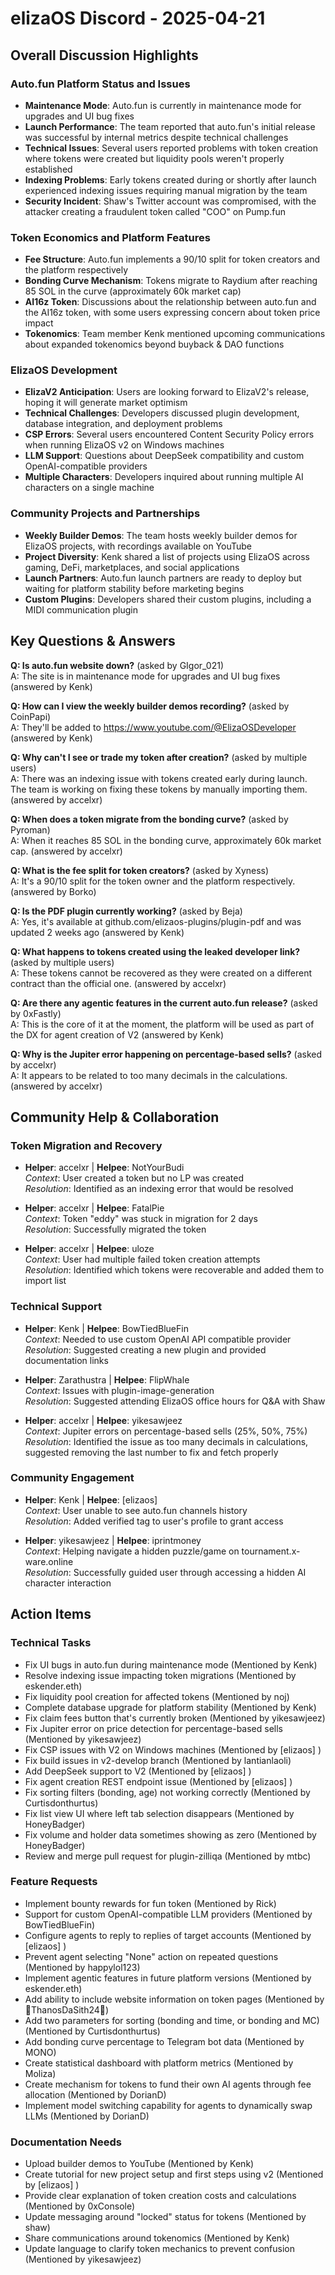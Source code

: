# elizaOS Discord - 2025-04-21

## Overall Discussion Highlights

### Auto.fun Platform Status and Issues
- **Maintenance Mode**: Auto.fun is currently in maintenance mode for upgrades and UI bug fixes
- **Launch Performance**: The team reported that auto.fun's initial release was successful by internal metrics despite technical challenges
- **Technical Issues**: Several users reported problems with token creation where tokens were created but liquidity pools weren't properly established
- **Indexing Problems**: Early tokens created during or shortly after launch experienced indexing issues requiring manual migration by the team
- **Security Incident**: Shaw's Twitter account was compromised, with the attacker creating a fraudulent token called "COO" on Pump.fun

### Token Economics and Platform Features
- **Fee Structure**: Auto.fun implements a 90/10 split for token creators and the platform respectively
- **Bonding Curve Mechanism**: Tokens migrate to Raydium after reaching 85 SOL in the curve (approximately 60k market cap)
- **AI16z Token**: Discussions about the relationship between auto.fun and the AI16z token, with some users expressing concern about token price impact
- **Tokenomics**: Team member Kenk mentioned upcoming communications about expanded tokenomics beyond buyback & DAO functions

### ElizaOS Development
- **ElizaV2 Anticipation**: Users are looking forward to ElizaV2's release, hoping it will generate market optimism
- **Technical Challenges**: Developers discussed plugin development, database integration, and deployment problems
- **CSP Errors**: Several users encountered Content Security Policy errors when running ElizaOS v2 on Windows machines
- **LLM Support**: Questions about DeepSeek compatibility and custom OpenAI-compatible providers
- **Multiple Characters**: Developers inquired about running multiple AI characters on a single machine

### Community Projects and Partnerships
- **Weekly Builder Demos**: The team hosts weekly builder demos for ElizaOS projects, with recordings available on YouTube
- **Project Diversity**: Kenk shared a list of projects using ElizaOS across gaming, DeFi, marketplaces, and social applications
- **Launch Partners**: Auto.fun launch partners are ready to deploy but waiting for platform stability before marketing begins
- **Custom Plugins**: Developers shared their custom plugins, including a MIDI communication plugin

## Key Questions & Answers

**Q: Is auto.fun website down?** (asked by GIgor_021)  
A: The site is in maintenance mode for upgrades and UI bug fixes (answered by Kenk)

**Q: How can I view the weekly builder demos recording?** (asked by CoinPapi)  
A: They'll be added to https://www.youtube.com/@ElizaOSDeveloper (answered by Kenk)

**Q: Why can't I see or trade my token after creation?** (asked by multiple users)  
A: There was an indexing issue with tokens created early during launch. The team is working on fixing these tokens by manually importing them. (answered by accelxr)

**Q: When does a token migrate from the bonding curve?** (asked by Pyroman)  
A: When it reaches 85 SOL in the bonding curve, approximately 60k market cap. (answered by accelxr)

**Q: What is the fee split for token creators?** (asked by Xyness)  
A: It's a 90/10 split for the token owner and the platform respectively. (answered by Borko)

**Q: Is the PDF plugin currently working?** (asked by Beja)  
A: Yes, it's available at github.com/elizaos-plugins/plugin-pdf and was updated 2 weeks ago (answered by Kenk)

**Q: What happens to tokens created using the leaked developer link?** (asked by multiple users)  
A: These tokens cannot be recovered as they were created on a different contract than the official one. (answered by accelxr)

**Q: Are there any agentic features in the current auto.fun release?** (asked by 0xFastly)  
A: This is the core of it at the moment, the platform will be used as part of the DX for agent creation of V2 (answered by Kenk)

**Q: Why is the Jupiter error happening on percentage-based sells?** (asked by accelxr)  
A: It appears to be related to too many decimals in the calculations. (answered by accelxr)

## Community Help & Collaboration

### Token Migration and Recovery
- **Helper**: accelxr | **Helpee**: NotYourBudi  
  *Context*: User created a token but no LP was created  
  *Resolution*: Identified as an indexing error that would be resolved

- **Helper**: accelxr | **Helpee**: FatalPie  
  *Context*: Token "eddy" was stuck in migration for 2 days  
  *Resolution*: Successfully migrated the token

- **Helper**: accelxr | **Helpee**: uloze  
  *Context*: User had multiple failed token creation attempts  
  *Resolution*: Identified which tokens were recoverable and added them to import list

### Technical Support
- **Helper**: Kenk | **Helpee**: BowTiedBlueFin  
  *Context*: Needed to use custom OpenAI API compatible provider  
  *Resolution*: Suggested creating a new plugin and provided documentation links

- **Helper**: Zarathustra | **Helpee**: FlipWhale  
  *Context*: Issues with plugin-image-generation  
  *Resolution*: Suggested attending ElizaOS office hours for Q&A with Shaw

- **Helper**: accelxr | **Helpee**: yikesawjeez  
  *Context*: Jupiter errors on percentage-based sells (25%, 50%, 75%)  
  *Resolution*: Identified the issue as too many decimals in calculations, suggested removing the last number to fix and fetch properly

### Community Engagement
- **Helper**: Kenk | **Helpee**: [elizaos] <santgr>  
  *Context*: User unable to see auto.fun channels history  
  *Resolution*: Added verified tag to user's profile to grant access

- **Helper**: yikesawjeez | **Helpee**: iprintmoney  
  *Context*: Helping navigate a hidden puzzle/game on tournament.x-ware.online  
  *Resolution*: Successfully guided user through accessing a hidden AI character interaction

## Action Items

### Technical Tasks
- Fix UI bugs in auto.fun during maintenance mode (Mentioned by Kenk)
- Resolve indexing issue impacting token migrations (Mentioned by eskender.eth)
- Fix liquidity pool creation for affected tokens (Mentioned by noj)
- Complete database upgrade for platform stability (Mentioned by Kenk)
- Fix claim fees button that's currently broken (Mentioned by yikesawjeez)
- Fix Jupiter error on price detection for percentage-based sells (Mentioned by yikesawjeez)
- Fix CSP issues with V2 on Windows machines (Mentioned by [elizaos] <santgr>)
- Fix build issues in v2-develop branch (Mentioned by lantianlaoli)
- Add DeepSeek support to V2 (Mentioned by [elizaos] <santgr>)
- Fix agent creation REST endpoint issue (Mentioned by [elizaos] <santgr>)
- Fix sorting filters (bonding, age) not working correctly (Mentioned by Curtisdonthurtus)
- Fix list view UI where left tab selection disappears (Mentioned by HoneyBadger)
- Fix volume and holder data sometimes showing as zero (Mentioned by HoneyBadger)
- Review and merge pull request for plugin-zilliqa (Mentioned by mtbc)

### Feature Requests
- Implement bounty rewards for fun token (Mentioned by Rick)
- Support for custom OpenAI-compatible LLM providers (Mentioned by BowTiedBlueFin)
- Configure agents to reply to replies of target accounts (Mentioned by [elizaos] <santgr>)
- Prevent agent selecting "None" action on repeated questions (Mentioned by happylol123)
- Implement agentic features in future platform versions (Mentioned by eskender.eth)
- Add ability to include website information on token pages (Mentioned by 🧧ThanosDaSith24🧧)
- Add two parameters for sorting (bonding and time, or bonding and MC) (Mentioned by Curtisdonthurtus)
- Add bonding curve percentage to Telegram bot data (Mentioned by MONO)
- Create statistical dashboard with platform metrics (Mentioned by Moliza)
- Create mechanism for tokens to fund their own AI agents through fee allocation (Mentioned by DorianD)
- Implement model switching capability for agents to dynamically swap LLMs (Mentioned by DorianD)

### Documentation Needs
- Upload builder demos to YouTube (Mentioned by Kenk)
- Create tutorial for new project setup and first steps using v2 (Mentioned by [elizaos] <santgr>)
- Provide clear explanation of token creation costs and calculations (Mentioned by 0xConsole)
- Update messaging around "locked" status for tokens (Mentioned by shaw)
- Share communications around tokenomics (Mentioned by Kenk)
- Update language to clarify token mechanics to prevent confusion (Mentioned by yikesawjeez)